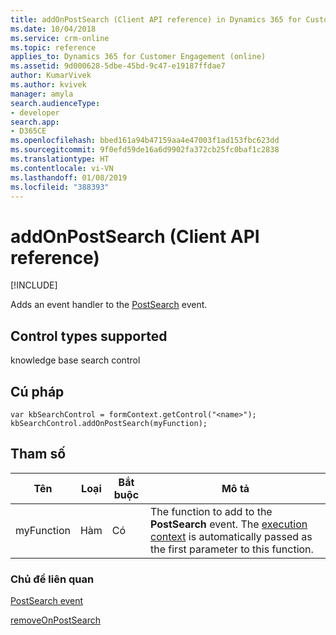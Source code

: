 ```yaml
---
title: addOnPostSearch (Client API reference) in Dynamics 365 for Customer Engagement| MicrosoftDocs
ms.date: 10/04/2018
ms.service: crm-online
ms.topic: reference
applies_to: Dynamics 365 for Customer Engagement (online)
ms.assetid: 9d000628-5dbe-45bd-9c47-e19187ffdae7
author: KumarVivek
ms.author: kvivek
manager: amyla
search.audienceType:
- developer
search.app:
- D365CE
ms.openlocfilehash: bbed161a94b47159aa4e47003f1ad153fbc623dd
ms.sourcegitcommit: 9f0efd59de16a6d9902fa372cb25fc0baf1c2838
ms.translationtype: HT
ms.contentlocale: vi-VN
ms.lasthandoff: 01/08/2019
ms.locfileid: "388393"
---
```

# <a name="addonpostsearch-client-api-reference"></a>addOnPostSearch (Client API reference)

[!INCLUDE[](../../../../includes/cc_applies_to_update_9_0_0.md)]

Adds an event handler to the [PostSearch](../events/postsearch.md) event. 

## <a name="control-types-supported"></a>Control types supported

knowledge base search control

## <a name="syntax"></a>Cú pháp

```
var kbSearchControl = formContext.getControl("<name>");
kbSearchControl.addOnPostSearch(myFunction);
```

## <a name="parameters"></a>Tham số

|Tên | Loại | Bắt buộc | Mô tả|
|--|--|--|--|
|myFunction |Hàm |Có|The function to add to the **PostSearch** event. The [execution context](../../clientapi-execution-context.md) is automatically passed as the first parameter to this function.| 

### <a name="related-topics"></a>Chủ đề liên quan

[PostSearch event](../events/postsearch.md)

[removeOnPostSearch](removeOnPostSearch.md)
